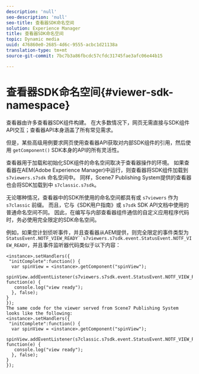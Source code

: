```yaml
---
description: 'null'
seo-description: 'null'
seo-title: 查看器SDK命名空间
solution: Experience Manager
title: 查看器SDK命名空间
topic: Dynamic media
uuid: 476860e0-2685-4d6c-9555-acbc1d21138a
translation-type: tm+mt
source-git-commit: 7bc7b3a86fbcdc57cfdc31745fae3afc06e44b15

---
```



# 查看器SDK命名空间{#viewer-sdk-namespace}

查看器由许多查看器SDK组件构建。 在大多数情况下，网页无需直接与SDK组件API交互；查看器API本身涵盖了所有常见需求。

但是，某些高级用例要求网页使用查看器API获取对内部SDK组件的引用，然后使用 `getComponent()` SDK本身的API的所有灵活性。

查看器用于加载和初始化SDK组件的命名空间取决于查看器操作的环境。 如果查看器在AEM(Adobe Experience Manager)中运行，则查看器将SDK组件加载到 `s7viewers.s7sdk` 命名空间中。 同样，Scene7 Publishing System提供的查看器也会将SDK加载到中 `s7classic.s7sdk`。

无论哪种情况，查看器中的SDK所使用的命名空间都具有或 `s7viewers` 作为 `s7classic` 前缀。 而且，它与《SDK用户指南》或 `s7sdk` SDK API文档中使用的普通命名空间不同。 因此，在编写与内部查看器组件通信的自定义应用程序代码时，务必使用完全限定的SDK命名空间。

例如，如果您计划侦听事件，并且查看器从AEM提供，则完全限定的事件类型为 `StatusEvent.NOTF_VIEW_READY``s7viewers.s7sdk.event.StatusEvent.NOTF_VIEW_READY`，并且事件监听器代码类似于以下内容：

```
<instance>.setHandlers({ 
 "initComplete":function() { 
  var spinView = <instance>.getComponent("spinView"); 
   spinView.addEventListener(s7viewers.s7sdk.event.StatusEvent.NOTF_VIEW_READY, function(e) { 
   console.log("view ready"); 
  }, false); 
} 
}); 
The same code for the viewer served from Scene7 Publishing System looks like the following: 
<instance>.setHandlers({ 
 "initComplete":function() { 
  var spinView = <instance>.getComponent("spinView"); 
   spinView.addEventListener(s7classic.s7sdk.event.StatusEvent.NOTF_VIEW_READY, function(e) { 
   console.log("view ready"); 
  }, false); 
} 
});
```

